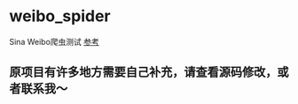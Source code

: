 # weibo_spider
Sina Weibo爬虫测试 [参考](https://github.com/jinfagang/weibo_terminater)

## 原项目有许多地方需要自己补充，请查看源码修改，或者联系我～
